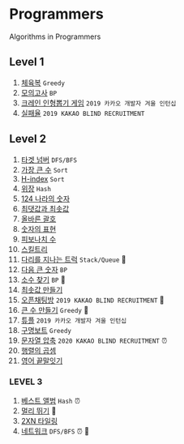 # Programmers
Algorithms in Programmers
## Level 1

1. [체육복](https://github.com/Rory0304/CodingTest/blob/master/level1/gymClothes.md) `Greedy` 
2. [모의고사](https://github.com/Rory0304/CodingTest/blob/master/level1/mockTest.md) `BP`
3. [크레인 인형뽑기 게임](https://github.com/Rory0304/CodingTest/blob/master/level1/clawCraneGame.js) `2019 카카오 개발자 겨울 인턴십`
4. [실패율](https://github.com/Rory0304/CodingTest/blob/master/level1/failRate.js) `2019 KAKAO BLIND RECRUITMENT`

## Level 2

1. [타겟 넘버](https://github.com/Rory0304/Programmers/blob/master/targetNumber.js)  `DFS/BFS`
2. [가장 큰 수](https://github.com/Rory0304/Programmers/blob/master/biggestNumber.js) `Sort`
3. [H-index](https://github.com/Rory0304/Programmers/blob/master/hIndex.js) `Sort`
4. [위장](https://github.com/Rory0304/Programmers/blob/master/camouflage.js) `Hash`
5. [124 나라의 숫자](https://github.com/Rory0304/Programmers/blob/master/world123.js)
6. [최댓값과 최솟값](https://github.com/Rory0304/Programmers/blob/master/minMax.js)
7. [올바른 괄호](https://github.com/Rory0304/Programmers/blob/master/properBracket.js)
8. [숫자의 표현](https://github.com/Rory0304/Programmers/blob/master/numberExpression.js)
9. [피보나치 수](https://github.com/Rory0304/Programmers/blob/master/fibonacci_mod.js)
10. [스킬트리](https://github.com/Rory0304/Programmers/blob/master/skillTree.js)
11. [다리를 지나는 트럭](https://github.com/Rory0304/Programmers/blob/master/movingTruck.js) `Stack/Queue` :pushpin:
12. [다음 큰 숫자](https://github.com/Rory0304/Programmers/blob/master/nextBiggerNumber.js) `BP`
13. [소수 찾기](https://github.com/Rory0304/CodingTest/blob/master/findPrime.js) `BP` :pushpin:
14. [최솟값 만들기](https://github.com/Rory0304/CodingTest/blob/master/makeMin.md)
15. [오픈채팅방](https://github.com/Rory0304/CodingTest/blob/master/openChat.js) `2019 KAKAO BLIND RECRUITMENT` :pushpin:
16. [큰 수 만들기](https://github.com/Rory0304/CodingTest/blob/master/level1/mockTest.md) `Greedy` :pushpin:
17. [튜플](https://github.com/Rory0304/CodingTest/blob/master/level2/tuple.md) `2019 카카오 개발자 겨울 인턴십`
18. [구명보트](https://github.com/Rory0304/CodingTest/blob/master/level2/lifeboat.md) `Greedy` 
19. [문자열 압축](https://github.com/Rory0304/CodingTest/blob/master/level2/stringCompress.md) `2020 KAKAO BLIND RECRUITMENT` :alarm_clock:
20. [행렬의 곱셈](https://github.com/Rory0304/CodingTest/blob/master/level2/matrixMultiply.md)
21. [영어 끝말잇기](https://github.com/Rory0304/CodingTest/blob/master/level2/wordChain.js)

### LEVEL 3

1. [베스트 앨범](https://github.com/Rory0304/CodingTest/blob/master/level3/bestAlbum.md) `Hash` :alarm_clock:
2. [멀리 뛰기](https://github.com/Rory0304/CodingTest/blob/master/level3/longJump.md) :pushpin:
3. [2XN 타일링](https://github.com/Rory0304/CodingTest/blob/master/level3/twoN_Tiling.md)
4. [네트워크](https://github.com/Rory0304/CodingTest/blob/master/level3/network.md) `DFS/BFS` :alarm_clock: :pushpin:
